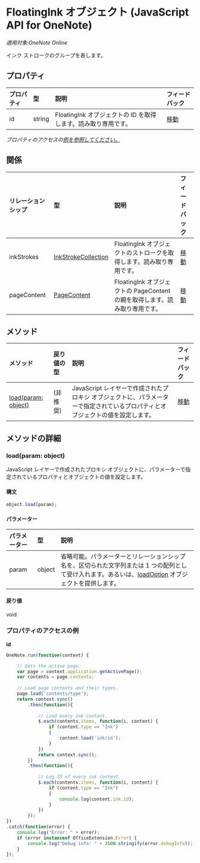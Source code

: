 # <a name="floatingink-object-(javascript-api-for-onenote)"></a>FloatingInk オブジェクト (JavaScript API for OneNote)

_適用対象:OneNote Online_  


インク ストロークのグループを表します。

## <a name="properties"></a>プロパティ

| プロパティ     | 型   |説明|フィードバック|
|:---------------|:--------|:----------|:-------|
|id|string|FloatingInk オブジェクトの ID を取得します。読み取り専用です。|[移動](https://github.com/OfficeDev/office-js-docs/issues/new?title=OneNote-floatingInk-id)|

_プロパティのアクセスの[例を参照してください。](#property-access-examples)_

## <a name="relationships"></a>関係
| リレーションシップ | 型   |説明| フィードバック|
|:---------------|:--------|:----------|:-------|
|inkStrokes|[InkStrokeCollection](inkstrokecollection.md)|FloatingInk オブジェクトのストロークを取得します。読み取り専用です。|[移動](https://github.com/OfficeDev/office-js-docs/issues/new?title=OneNote-floatingInk-inkStrokes)|
|pageContent|[PageContent](pagecontent.md)|FloatingInk オブジェクトの PageContent の親を取得します。読み取り専用です。|[移動](https://github.com/OfficeDev/office-js-docs/issues/new?title=OneNote-floatingInk-pageContent)|

## <a name="methods"></a>メソッド

| メソッド           | 戻り値の型    |説明| フィードバック|
|:---------------|:--------|:----------|:-------|
|[load(param: object)](#loadparam-object)|(非推奨)|JavaScript レイヤーで作成されたプロキシ オブジェクトに、パラメーターで指定されているプロパティとオブジェクトの値を設定します。|[移動](https://github.com/OfficeDev/office-js-docs/issues/new?title=OneNote-floatingInk-load)|

## <a name="method-details"></a>メソッドの詳細


### <a name="load(param:-object)"></a>load(param: object)
JavaScript レイヤーで作成されたプロキシ オブジェクトに、パラメーターで指定されているプロパティとオブジェクトの値を設定します。

#### <a name="syntax"></a>構文
```js
object.load(param);
```

#### <a name="parameters"></a>パラメーター
| パラメーター    | 型   |説明|
|:---------------|:--------|:----------|
|param|object|省略可能。パラメーターとリレーションシップ名を、区切られた文字列または 1 つの配列として受け入れます。あるいは、[loadOption](loadoption.md) オブジェクトを提供します。|

#### <a name="returns"></a>戻り値
void
### <a name="property-access-examples"></a>プロパティのアクセスの例

**id**
```js
OneNote.run(function(context) {

    // Gets the active page.
    var page = context.application.getActivePage();
    var contents = page.contents;
    
    // Load page contents and their types.
    page.load('contents/type');
    return context.sync()
        .then(function(){
        
            // Load every ink content.
            $.each(contents.items, function(i, content) {
                if (content.type == "Ink")
                {
                    content.load('ink/id');
                }                           
            })
            return context.sync();
        })
        .then(function(){
        
            // Log ID of every ink content.
            $.each(contents.items, function(i, content) {
                if (content.type == "Ink")
                {
                    console.log(content.ink.id);
                }                           
            })              
        });
})
.catch(function(error) {
    console.log("Error: " + error);
    if (error instanceof OfficeExtension.Error) {
        console.log("Debug info: " + JSON.stringify(error.debugInfo));
    }
}); 
```
